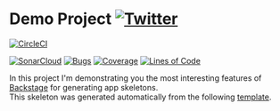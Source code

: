 #  Demo Project [![Twitter](https://img.shields.io/twitter/follow/piotr_minkowski.svg?style=social&logo=twitter&label=Follow%20Me)](https://twitter.com/piotr_minkowski)

[![CircleCI](https://circleci.com/gh/cca-architecture-hub/demo-bill-spring-boot-app.svg?style=svg)](https://circleci.com/gh/cca-architecture-hub/demo-bill-spring-boot-app)

[![SonarCloud](https://sonarcloud.io/images/project_badges/sonarcloud-black.svg)](https://sonarcloud.io/dashboard?id=cca-architecture-hub_demo-bill-spring-boot-app)
[![Bugs](https://sonarcloud.io/api/project_badges/measure?project=cca-architecture-hub_demo-bill-spring-boot-app&metric=bugs)](https://sonarcloud.io/dashboard?id=cca-architecture-hub_demo-bill-spring-boot-app)
[![Coverage](https://sonarcloud.io/api/project_badges/measure?project=cca-architecture-hub_demo-bill-spring-boot-app&metric=coverage)](https://sonarcloud.io/dashboard?id=cca-architecture-hub_demo-bill-spring-boot-app)
[![Lines of Code](https://sonarcloud.io/api/project_badges/measure?project=cca-architecture-hub_demo-bill-spring-boot-app&metric=ncloc)](https://sonarcloud.io/dashboard?id=cca-architecture-hub_demo-bill-spring-boot-app)

In this project I'm demonstrating you the most interesting features of [Backstage](https://backstage.io/) for generating app skeletons. \
This skeleton was generated automatically from the following [template](https://github.com/piomin/backstage-templates/blob/master/templates/spring-boot-basic/template.yaml).